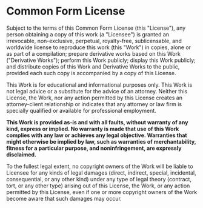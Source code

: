 Common Form License
===================

Subject to the terms of this Common Form License (this "License"), any person obtaining a copy of this work (a "Licensee") is granted an irrevocable, non-exclusive, perpetual, royalty-free, sublicensable, and worldwide license to reproduce this work (this "Work") in copies, alone or as part of a compilation; prepare derivative works based on this Work ("Derivative Works"); perform this Work publicly; display this Work publicly; and distribute copies of this Work and Derivative Works to the public, provided each such copy is accompanied by a copy of this License.

This Work is for educational and informational purposes only. This Work is not legal advice or a substitute for the advice of an attorney. Neither this License, the Work, nor any action permitted by this License creates an attorney-client relationship or indicates that any attorney or law firm is specially qualified or available for professional employment.

**This Work is provided as-is and with all faults, without warranty of any kind, express or implied. No warranty is made that use of this Work complies with any law or achieves any legal objective. Warranties that might otherwise be implied by law, such as warranties of merchantability, fitness for a particular purpose, and noninfringement, are expressly disclaimed.**

To the fullest legal extent, no copyright owners of the Work will be liable to Licensee for any kinds of legal damages (direct, indirect, special, incidental, consequential, or any other kind) under any type of legal theory (contract, tort, or any other type) arising out of this License, the Work, or any action permitted by this License, even if one or more copyright owners of the Work become aware that such damages may occur.
